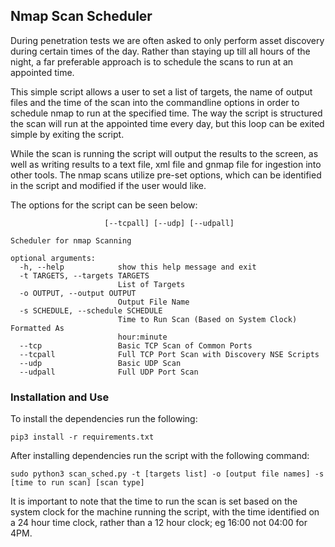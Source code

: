 ## Nmap Scan Scheduler

During penetration tests we are often asked to only perform asset discovery during certain times of the day. Rather than staying up till all hours of the night, a far preferable approach is to schedule the scans to run at an appointed time.


This simple script allows a user to set a list of targets, the name of output files and the time of the scan into the commandline options in order to schedule nmap to run at the specified time. The way the script is structured the scan will run at the appointed time every day, but this loop can be exited simple by exiting the script.


While the scan is running the script will output the results to the screen, as well as writing results to a text file, xml file and gnmap file for ingestion into other tools. The nmap scans utilize pre-set options, which can be identified in the script and modified if the user would like.

The options for the script can be seen below:

```usage: scan_sched.py [-h] [-t TARGETS] [-o OUTPUT] [-s SCHEDULE] [--tcp]
                     [--tcpall] [--udp] [--udpall]

Scheduler for nmap Scanning

optional arguments:
  -h, --help            show this help message and exit
  -t TARGETS, --targets TARGETS
                        List of Targets
  -o OUTPUT, --output OUTPUT
                        Output File Name
  -s SCHEDULE, --schedule SCHEDULE
                        Time to Run Scan (Based on System Clock) Formatted As
                        hour:minute
  --tcp                 Basic TCP Scan of Common Ports
  --tcpall              Full TCP Port Scan with Discovery NSE Scripts
  --udp                 Basic UDP Scan
  --udpall              Full UDP Port Scan

```

### Installation and Use

To install the dependencies run the following:

`pip3 install -r requirements.txt`


After installing dependencies run the script with the following command:

`sudo python3 scan_sched.py -t [targets list] -o [output file names] -s [time to run scan] [scan type]`

It is important to note that the time to run the scan is set based on the system clock for the machine running the script, with the time identified on a 24 hour time clock, rather than a 12 hour clock; eg 16:00 not 04:00 for 4PM.
